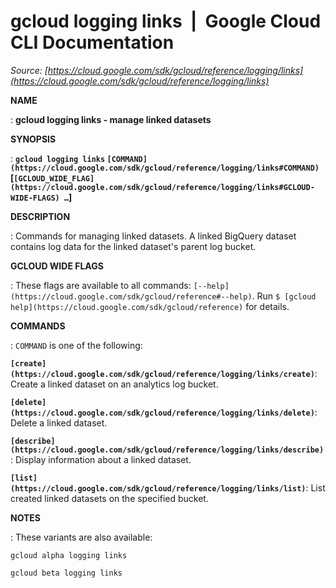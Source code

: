 # gcloud logging links  |  Google Cloud CLI Documentation

*Source: [https://cloud.google.com/sdk/gcloud/reference/logging/links](https://cloud.google.com/sdk/gcloud/reference/logging/links)*

**NAME**

: **gcloud logging links - manage linked datasets**

**SYNOPSIS**

: **`gcloud logging links` `[COMMAND](https://cloud.google.com/sdk/gcloud/reference/logging/links#COMMAND)` [`[GCLOUD_WIDE_FLAG](https://cloud.google.com/sdk/gcloud/reference/logging/links#GCLOUD-WIDE-FLAGS) …`]**

**DESCRIPTION**

: Commands for managing linked datasets. A linked BigQuery dataset contains log
data for the linked dataset's parent log bucket.

**GCLOUD WIDE FLAGS**

: These flags are available to all commands: `[--help](https://cloud.google.com/sdk/gcloud/reference#--help)`.
Run `$ [gcloud help](https://cloud.google.com/sdk/gcloud/reference)` for details.

**COMMANDS**

: ``COMMAND`` is one of the following:

**`[create](https://cloud.google.com/sdk/gcloud/reference/logging/links/create)`**:
Create a linked dataset on an analytics log bucket.

**`[delete](https://cloud.google.com/sdk/gcloud/reference/logging/links/delete)`**:
Delete a linked dataset.

**`[describe](https://cloud.google.com/sdk/gcloud/reference/logging/links/describe)`**:
Display information about a linked dataset.

**`[list](https://cloud.google.com/sdk/gcloud/reference/logging/links/list)`**:
List created linked datasets on the specified bucket.

**NOTES**

: These variants are also available:

```
gcloud alpha logging links
```

```
gcloud beta logging links
```